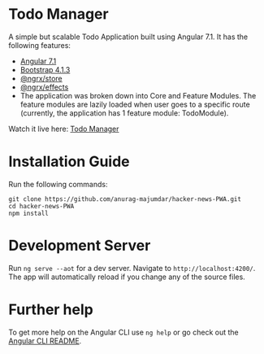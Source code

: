 # Todo Manager

A simple but scalable Todo Application built using Angular 7.1. It has the following features:

* [Angular 7.1](https://angular.io/)
* [Bootstrap 4.1.3](https://getbootstrap.com/)
* [@ngrx/store](https://github.com/ngrx/store)
* [@ngrx/effects](https://github.com/ngrx/effects)
* The application was broken down into Core and Feature Modules. The feature modules are lazily loaded when user goes to a specific route (currently, the application has 1 feature module: TodoModule).

Watch it live here: [Todo Manager](https://ng7-todo-manager-84cb6.firebaseapp.com)

# Installation Guide

Run the following commands:

```
git clone https://github.com/anurag-majumdar/hacker-news-PWA.git
cd hacker-news-PWA
npm install
```

# Development Server

Run `ng serve --aot` for a dev server. Navigate to `http://localhost:4200/`. The app will automatically reload if you change any of the source files.

# Further help

To get more help on the Angular CLI use `ng help` or go check out the [Angular CLI README](https://github.com/angular/angular-cli/blob/master/README.md).

